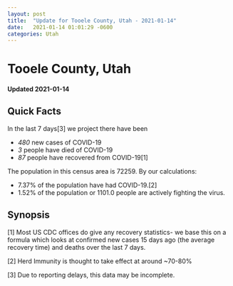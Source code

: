 ```yaml
---
layout: post
title:  "Update for Tooele County, Utah - 2021-01-14"
date:   2021-01-14 01:01:29 -0600
categories: Utah
---
```


# Tooele County, Utah
#### Updated 2021-01-14

## Quick Facts

In the last 7 days[3] we project there have been
- *480* new cases of COVID-19
- *3* people have died of COVID-19
- *87* people have recovered from COVID-19[1]

The population in this census area is 72259. By our calculations:
- 7.37% of the population have had COVID-19.[2]
- 1.52% of the population or 1101.0 people are actively fighting the virus.

## Synopsis




[1] Most US CDC offices do give any recovery statistics- we base this on a formula which looks at confirmed new cases
15 days ago (the average recovery time) and deaths over the last 7 days.

[2] Herd Immunity is thought to take effect at around ~70-80%

[3] Due to reporting delays, this data may be incomplete.
 
    